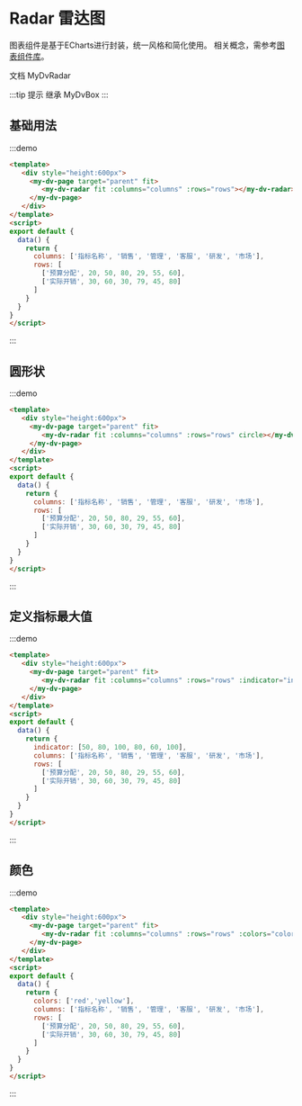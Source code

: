 # Radar 雷达图

图表组件是基于ECharts进行封装，统一风格和简化使用。 相关概念，需参考[图表组件库](../charts/README.md)。

文档 <api-link href="dv/my-dv-radar">MyDvRadar</api-link>

:::tip 提示
继承 <api-link href="dv/my-dv-box">MyDvBox</api-link>
:::

## 基础用法

:::demo
```html
<template>
   <div style="height:600px">
     <my-dv-page target="parent" fit>
        <my-dv-radar fit :columns="columns" :rows="rows"></my-dv-radar>
     </my-dv-page>
   </div>
</template>
<script>
export default {
  data() {
    return {
      columns: ['指标名称', '销售', '管理', '客服', '研发', '市场'],
      rows: [
        ['预算分配', 20, 50, 80, 29, 55, 60],
        ['实际开销', 30, 60, 30, 79, 45, 80]
      ]
    }
  }
}
</script>
```
:::

## 圆形状

:::demo
```html
<template>
   <div style="height:600px">
     <my-dv-page target="parent" fit>
        <my-dv-radar fit :columns="columns" :rows="rows" circle></my-dv-radar>
     </my-dv-page>
   </div>
</template>
<script>
export default {
  data() {
    return {
      columns: ['指标名称', '销售', '管理', '客服', '研发', '市场'],
      rows: [
        ['预算分配', 20, 50, 80, 29, 55, 60],
        ['实际开销', 30, 60, 30, 79, 45, 80]
      ]
    }
  }
}
</script>
```
:::


## 定义指标最大值

:::demo
```html
<template>
   <div style="height:600px">
     <my-dv-page target="parent" fit>
        <my-dv-radar fit :columns="columns" :rows="rows" :indicator="indicator"></my-dv-radar>
     </my-dv-page>
   </div>
</template>
<script>
export default {
  data() {
    return {
      indicator: [50, 80, 100, 80, 60, 100],
      columns: ['指标名称', '销售', '管理', '客服', '研发', '市场'],
      rows: [
        ['预算分配', 20, 50, 80, 29, 55, 60],
        ['实际开销', 30, 60, 30, 79, 45, 80]
      ]
    }
  }
}
</script>
```
:::

## 颜色
:::demo
```html
<template>
   <div style="height:600px">
     <my-dv-page target="parent" fit>
        <my-dv-radar fit :columns="columns" :rows="rows" :colors="colors"></my-dv-radar>
     </my-dv-page>
   </div>
</template>
<script>
export default {
  data() {
    return {
      colors: ['red','yellow'],
      columns: ['指标名称', '销售', '管理', '客服', '研发', '市场'],
      rows: [
        ['预算分配', 20, 50, 80, 29, 55, 60],
        ['实际开销', 30, 60, 30, 79, 45, 80]
      ]
    }
  }
}
</script>
```
:::
